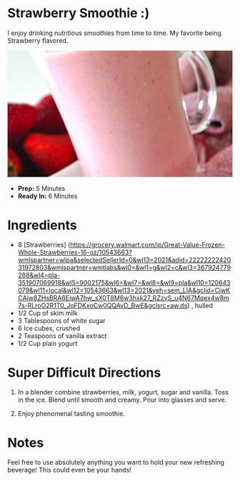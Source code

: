 # Strawberry Smoothie :)
 
I enjoy drinking nutritious smoothies from time to time. My favorite being Strawberry flavored.

![](2019-09-19-18-34-11.png)

- **Prep:** 5 Minutes
- **Ready In:** 6 Minutes

# Ingredients

- 8 [Strawberries] (https://grocery.walmart.com/ip/Great-Value-Frozen-Whole-Strawberries-16-oz/10543663?wmlspartner=wlpa&selectedSellerId=0&wl13=2021&adid=2222222242031972803&wmlspartner=wmtlabs&wl0=&wl1=g&wl2=c&wl3=367924779288&wl4=pla-351907069918&wl5=9002175&wl6=&wl7=&wl8=&wl9=pla&wl10=120643079&wl11=local&wl12=10543663&wl13=2021&veh=sem_LIA&gclid=CjwKCAjw8ZHsBRA6EiwA7hw_sX0T8M6w3hxk27_RZzvS_u4N67Mqex4w8m7s-RLroO2R1T0_JoFDKxoCw0QQAvD_BwE&gclsrc=aw.ds) , hulled
- 1/2 Cup of skim milk
- 3 Tablespoons of white sugar
- 6 Ice cubes, crushed
- 2 Teaspoons of vanilla extract
- 1/2 Cup plain yogurt

# Super Difficult Directions

1. In a blender combine strawberries, milk, yogurt, sugar and vanilla. Toss in the ice. Blend until smooth and creamy. Pour into glasses and serve.

2. Enjoy phenomenal tasting smoothie.

# Notes
Feel free to use absolutely anything you want to hold your new refreshing beverage! This could even be your hands! 
